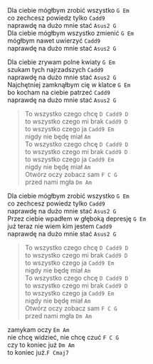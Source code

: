Dla ciebie mógłbym zrobić wszystko `G Em`  
co zechcesz powiedz tylko `Cadd9`  
naprawdę na dużo mnie stać `Asus2 G`  
Dla ciebie mógłbym wszystko zmienić   `G Em`  
mógłbym nawet uwierzyć   `Cadd9`  
naprawdę na dużo mnie stać   `Asus2 G`  

Dla ciebie zrywam polne kwiaty  `G Em`  
szukam tych najrzadszych  `Cadd9`  
naprawdę na dużo mnie stać   `Asus2 G`  
Najchętniej zamknąłbym cię w klatce   `G Em`  
bo kocham na ciebie patrzeć  `Cadd9`  
naprawdę na dużo mnie stać   `Asus2 G` 

>To wszystko czego chcę   `D Cadd9 D`  
>to wszystko czego mi brak  `Cadd9 D`  
>to wszystko czego ja  `Cadd9 Em`  
>nigdy nie będę miał  `Am`  
>To wszystko czego chcę    `D Cadd9 D`  
>to wszystko czego mi brak    `Cadd9 D`  
>to wszystko czego ja   `Cadd9 Em`  
>nigdy nie będę miał  `Am`  
>Otwórz oczy zobacz sam  `F C G`  
>przed nami mgła  `Dm Am`  

Dla ciebie mógłbym zrobić wszystko   `G Em`  
co zechcesz powiedz tylko    `Cadd9`  
naprawdę na dużo mnie stać     `Asus2 G`  
Przez ciebie wpadłem w głęboką depresję   `G Em`  
już teraz nie wiem kim jestem    `Cadd9`  
naprawdę na dużo mnie stać     `Asus2 G`  

>To wszystko czego chcę   `D Cadd9 D`  
>to wszystko czego mi brak  `Cadd9 D`  
>to wszystko czego ja  `Cadd9 Em`  
>nigdy nie będę miał  `Am`  
>To wszystko czego chcę    `D Cadd9 D`  
>to wszystko czego mi brak    `Cadd9 D`  
>to wszystko czego ja   `Cadd9 Em`  
>nigdy nie będę miał  `Am`  
>Otwórz oczy zobacz sam  `F C G`  
>przed nami mgła  `Dm Am`  

zamykam oczy  `Em Am`  
nie chcę widzieć, nie chcę czuć  `F C G`  
czy to koniec już  `Dm Am`  
to koniec już.`F Cmaj7`  
